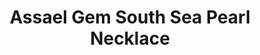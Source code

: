 ---
title: Assael Gem South Sea Pearl Necklace
description: "A timeless silhouette, this necklace of 25 graduated South Sea Cultured Pearls is finished with our signature Pave Diamond Clasp - perfection from all angles. Assael purveys the finest pearls in the world. Please don't hesitate to contact us if you have something specific in mind."
specs: 16.0 - 19.1mm Gem Quality South Sea Cultured Pearls with Pave Diamond Clasp.
images:
  - image_path: /uploads/assael-gem-south-sea-pearl-necklace.png
_category:
order_number: 9
categories:
  - necklaces
---